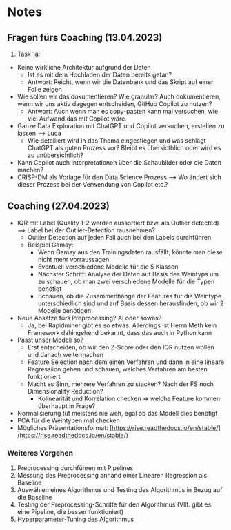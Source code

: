 # Notes

## Fragen fürs Coaching (13.04.2023)

1. Task 1a:

- Keine wirkliche Architektur aufgrund der Daten
  - Ist es mit dem Hochladen der Daten bereits getan?
  - Antwort: Reicht, wenn wir die Datenbank und das Skript auf einer Folie zeigen
- Wie sollen wir das dokumentieren? Wie granular? Auch dokumentieren, wenn wir uns aktiv dagegen entscheiden, GitHub Copilot zu nutzen?
  - Antwort: Auch wenn man es copy-pasten kann mal versuchen, wie viel Aufwand das mit Copilot wäre
- Ganze Data Exploration mit ChatGPT und Copilot versuchen, erstellen zu lassen --> Luca
  - Wie detailiert wird in das Thema eingestiegen und was schlägt ChatGPT als guten Prozess vor? Bleibt es übersicthlich oder wird es zu unübersichtlich?
- Kann Copilot auch Interpretationen über die Schaubilder oder die Daten machen?
- CRISP-DM als Vorlage für den Data Science Prozess --> Wo ändert sich dieser Prozess bei der Verwendung von Copilot etc.?

## Coaching (27.04.2023)

- IQR mit Label (Quality 1-2 werden aussortiert bzw. als Outlier detected) ==> Label bei der Outlier-Detection rausnehmen?
  - Outlier Detection auf jeden Fall auch bei den Labels durchführen
  - Beispiel Gamay:
    - Wenn Gamay aus den Trainingsdaten rausfällt, könnte man diese nicht mehr vorraussagen
    - Eventuell verschiedene Modelle für die 5 Klassen
    - Nächster Schritt: Analyse der Daten auf Basis des Weintyps um zu schauen, ob man zwei verschiedene Modelle für die Typen benötigt
    - Schauen, ob die Zusammenhänge der Features für die Weintype unterschiedlich sind und auf Basis dessen herausfinden, ob wir 2 Modelle benötigen
- Neue Ansätze fürs Preprocessing? AI oder sowas?
  - Ja, bei Rapidminer gibt es so etwas. Allerdings ist Herrn Meth kein Framework dahingehend bekannt, dass das auch in Python kann
- Passt unser Modell so?
  - Erst entscheiden, ob wir den Z-Score oder den IQR nutzen wollen und danach weitermachen
  - Feature Selection nach dem einen Verfahren und dann in eine lineare Regressiion geben und schauen, welches Verfahren am besten funktioniert
  - Macht es Sinn, mehrere Verfahren zu stacken? Nach der FS noch Dimensionality Reduction?
    - Kolinearität und Korrelation checken => welche Feature kommen überhaupt in Frage?
- Normalisierung tut meistens nie weh, egal ob das Modell dies benötigt
- PCA für die Weintypen mal checken
- Mögliches Präsentationsformat: [https://rise.readthedocs.io/en/stable/](https://rise.readthedocs.io/en/stable/)

### Weiteres Vorgehen

1. Preprocessing durchführen mit Pipelines
2. Messung des Preprocessing anhand einer Linearen Regression als Baseline
3. Auswählen eines Algorithmus und Testing des Algorithmus in Bezug auf die Baseline
4. Testing der Preprocessing-Schritte für den Algorithmus (Vllt. gibt es eine Pipeline, die besser funktioniert)
5. Hyperparameter-Tuning des Algorithmus
